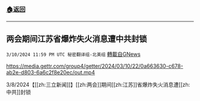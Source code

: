 ###  [:house:返回](README.md)
---


## 两会期间江苏省爆炸失火消息遭中共封锁
`3/10/2024 11:59 PM UTC 秘密翻译组-北美组` [轉載自GNews](https://gnews.org/articles/2382519)


https://media.gettr.com/group4/getter/2024/03/10/22/0a663630-c678-ab2e-d803-6a6c2f8e20ec/out.mp4


3/8/2024【[[zh:三立新闻]]】[[zh:两会]]期间[[zh:江苏]]省爆炸失火消息遭[[zh:中共]]封锁

